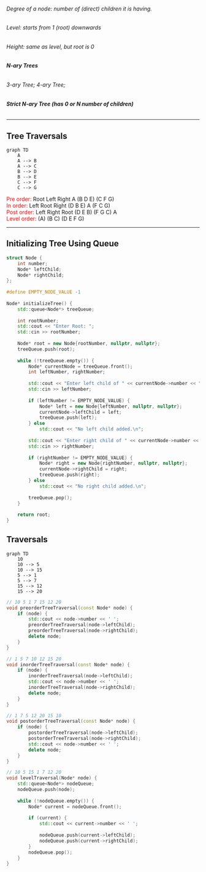 ###### Degree of a node: number of (direct) children it is having.
###### Level: starts from 1 (root) downwards
###### Height: same as level, but root is 0

###### **N-ary Trees**
###### 3-ary Tree; 4-ary Tree; 
###### **Strict N-ary Tree (has 0 or N number of children)**

___
## Tree Traversals

```mermaid
graph TD
    A
    A --> B
    A --> C
    B --> D
    B --> E
    C --> F
    C --> G
```

<span style="color:rgb(255, 0, 0)">Pre order:</span> Root Left Right 
A (B D E) (C F G) <br>
<span style="color:rgb(255, 0, 0)">In order:</span> Left Root Right
(D B E) A (F C G)<br>
<span style="color:rgb(255, 0, 0)">Post order:</span> Left Right Root
(D E B) (F G C) A<br>
<span style="color:rgb(255, 0, 0)">Level order:</span>
(A) (B C) (D E F G)<br>
___
## Initializing Tree Using Queue

```cpp
struct Node {  
    int number;  
    Node* leftChild;  
    Node* rightChild;  
};  
  
#define EMPTY_NODE_VALUE -1  
  
Node* initializeTree() {  
    std::queue<Node*> treeQueue;  
  
    int rootNumber;  
    std::cout << "Enter Root: ";  
    std::cin >> rootNumber;  
  
    Node* root = new Node{rootNumber, nullptr, nullptr};  
    treeQueue.push(root);  
  
    while (!treeQueue.empty()) {  
        Node* currentNode = treeQueue.front();  
        int leftNumber, rightNumber;  
  
        std::cout << "Enter left child of " << currentNode->number << ": ";  
        std::cin >> leftNumber;  
  
        if (leftNumber != EMPTY_NODE_VALUE) {  
            Node* left = new Node{leftNumber, nullptr, nullptr};  
            currentNode->leftChild = left;  
            treeQueue.push(left);  
        } else  
            std::cout << "No left child added.\n";  
  
        std::cout << "Enter right child of " << currentNode->number << ": ";  
        std::cin >> rightNumber;  
  
        if (rightNumber != EMPTY_NODE_VALUE) {  
            Node* right = new Node{rightNumber, nullptr, nullptr};  
            currentNode->rightChild = right;  
            treeQueue.push(right);  
        } else  
            std::cout << "No right child added.\n";  
  
        treeQueue.pop();  
    }  
    
    return root;  
}
```

## Traversals

```mermaid
graph TD
    10
    10 --> 5
    10 --> 15
    5 --> 1
    5 --> 7
    15 --> 12
    15 --> 20
```

```cpp
// 10 5 1 7 15 12 20
void preorderTreeTraversal(const Node* node) {  
    if (node) {  
        std::cout << node->number << ' ';  
        preorderTreeTraversal(node->leftChild);  
        preorderTreeTraversal(node->rightChild);  
        delete node;  
    }
}

// 1 5 7 10 12 15 20
void inorderTreeTraversal(const Node* node) {  
    if (node) {  
        inorderTreeTraversal(node->leftChild);  
        std::cout << node->number << ' ';  
        inorderTreeTraversal(node->rightChild);  
        delete node;  
    }
}

// 1 7 5 12 20 15 10
void postorderTreeTraversal(const Node* node) {  
    if (node) {  
        postorderTreeTraversal(node->leftChild);  
        postorderTreeTraversal(node->rightChild);  
        std::cout << node->number << ' ';  
        delete node;  
    }
}

// 10 5 15 1 7 12 20
void levelTraversal(Node* node) {  
    std::queue<Node*> nodeQueue;  
    nodeQueue.push(node);  
  
    while (!nodeQueue.empty()) {  
        Node* current = nodeQueue.front();  
  
        if (current) {  
            std::cout << current->number << ' ';  
  
            nodeQueue.push(current->leftChild);  
            nodeQueue.push(current->rightChild);  
        }  
        nodeQueue.pop();  
    }
}
```
